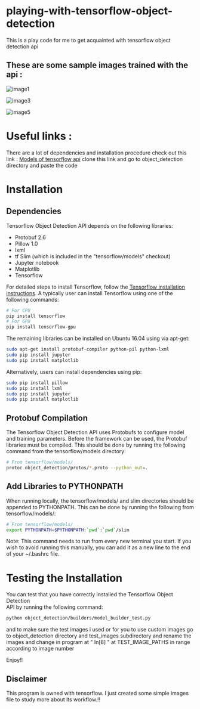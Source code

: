 # playing-with-tensorflow-object-detection
This is a play code for me to get acquainted with tensorflow object detection api


## These are some sample images trained with the api :

![image1](https://user-images.githubusercontent.com/23384411/29742711-7c7fc0d8-8aa1-11e7-9081-1a570f5112b8.png)

![image3](https://user-images.githubusercontent.com/23384411/29742730-ba778876-8aa1-11e7-9c7e-2972aa3878bc.png)


![image5](https://user-images.githubusercontent.com/23384411/29742735-cc4c1490-8aa1-11e7-9c0a-36135176ae5d.png)

# Useful links :
There are a lot of dependencies and installation procedure
check out this link :
[Models of tensorflow api](https://github.com/ASH1998/models)
clone this link and go to object_detection directory and paste the code

# Installation

## Dependencies

Tensorflow Object Detection API depends on the following libraries:

* Protobuf 2.6
* Pillow 1.0
* lxml
* tf Slim (which is included in the "tensorflow/models" checkout)
* Jupyter notebook
* Matplotlib
* Tensorflow

For detailed steps to install Tensorflow, follow the
[Tensorflow installation instructions](https://www.tensorflow.org/install/).
A typically user can install Tensorflow using one of the following commands:

``` bash
# For CPU
pip install tensorflow
# For GPU
pip install tensorflow-gpu
```

The remaining libraries can be installed on Ubuntu 16.04 using via apt-get:

``` bash
sudo apt-get install protobuf-compiler python-pil python-lxml
sudo pip install jupyter
sudo pip install matplotlib
```

Alternatively, users can install dependencies using pip:

``` bash
sudo pip install pillow
sudo pip install lxml
sudo pip install jupyter
sudo pip install matplotlib
```

## Protobuf Compilation

The Tensorflow Object Detection API uses Protobufs to configure model and
training parameters. Before the framework can be used, the Protobuf libraries
must be compiled. This should be done by running the following command from
the tensorflow/models directory:


``` bash
# From tensorflow/models/
protoc object_detection/protos/*.proto --python_out=.
```

## Add Libraries to PYTHONPATH

When running locally, the tensorflow/models/ and slim directories should be
appended to PYTHONPATH. This can be done by running the following from
tensorflow/models/:


``` bash
# From tensorflow/models/
export PYTHONPATH=$PYTHONPATH:`pwd`:`pwd`/slim
```

Note: This command needs to run from every new terminal you start. If you wish
to avoid running this manually, you can add it as a new line to the end of your
~/.bashrc file.

# Testing the Installation

You can test that you have correctly installed the Tensorflow Object Detection\
API by running the following command:

```bash
python object_detection/builders/model_builder_test.py
```

and to make sure the test images i used or for you to use custom images 
go to object_detection directory and test_images subdirectory and rename the images and change in program at " In[8] " at TEST_IMAGE_PATHS in range according to image number

Enjoy!!

## Disclaimer 
This program is owned with tensorflow. I just created some simple images file to study more about its workflow.!!
